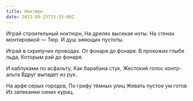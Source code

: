 ```yaml
---
title: Ноктюрн
date: 2013-09-25T13:55:00Z
---
```


Играй строительный ноктюрн,
На дрелях высекая ноты.
На стенах монтировкой — Тюр.
И душ зияющих пустоты.

Играй в скрипучих проводах.
От фонаря до фонаря.
В прохожих глыбе льда,
Которым рай до фонаря.

И каблуками по асфальту,
Как барабана стук,
Жестокий голос контр-альта
Вдруг выпадет из рук.

На арфе серых городов,
По грифу тёмных улиц
Жевать пустое ум готов
Из запеканки синих куриц.